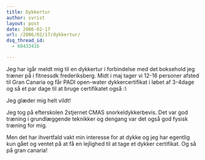 ```yaml
---
title: Dykkertur
author: svrist
layout: post
date: 2006-02-17
url: /2006/02/17/dykkertur/
dsq_thread_id:
  - 68433416

---
```

Jeg har igår meldt mig til en dykkertur i forbindelse med det boksehold jeg træner på i fitnessdk frederiksberg. Midt i maj tager vi 12-16 personer afsted til Gran Canaria og får PADI open-water dykkercertifikat i løbet af 3-4dage og så et par dage til at bruge certifikatet også <img src="http://blog.vrist.dk/newwp/wp-includes/images/smilies/simple-smile.png" alt=":)" class="wp-smiley" style="height: 1em; max-height: 1em;" />

Jeg glæder mig helt vildt!
  
Jeg tog på efterskolen 2stjernet CMAS snorkeldykkerbevis. Det var god træning i grundlæggende teknikker og dengang var det også god fysisk træning for mig.

Men det har ihvertfald vakt min interesse for at dykke og jeg har egentlig kun gået og ventet på at få en lejlighed til at tage et dykker certifikat. Og så på gran canaria!